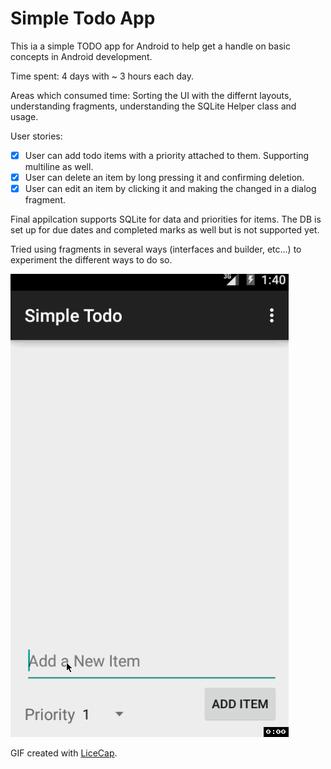 # Simple Todo App
This ia a simple TODO app for Android to help get a handle on basic concepts in Android development.

Time spent: 4 days with ~ 3 hours each day. 

Areas which consumed time: Sorting the UI with the differnt layouts, understanding fragments, understanding the SQLite Helper class and usage. 

User stories:
 * [x] User can add todo items with a priority attached to them. Supporting multiline as well.
 * [x] User can delete an item by long pressing it and confirming deletion. 
 * [x] User can edit an item by clicking it and making the changed in a dialog fragment. 

Final appilcation supports SQLite for data and priorities for items. The DB is set up for due dates and completed marks as well but is not supported yet. 

Tried using fragments in several ways (interfaces and builder, etc...) to experiment the different ways to do so. 

![Video Walkthrough](SimpleTodoAppWalkthough.gif)

GIF created with [LiceCap](http://www.cockos.com/licecap/).

